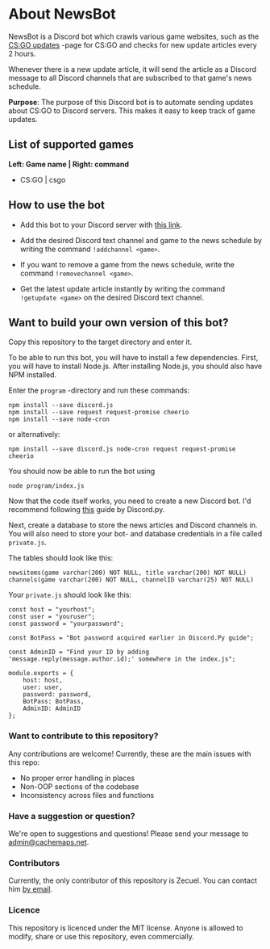 # About NewsBot

NewsBot is a Discord bot which crawls various game websites, such as the
[CS:GO updates](https://blog.counter-strike.net/index.php/category/updates/) 
-page for CS:GO and checks for new update articles every 2 hours.

Whenever there is a new update article, it will send the article as a Discord message to all Discord channels 
that are subscribed to that game's news schedule.

**Purpose**: The purpose of this Discord bot is to automate sending updates about CS:GO to Discord servers. 
This makes it easy to keep track of game updates.

## List of supported games
**Left: Game name | Right: command**
* CS:GO | csgo

## How to use the bot
* Add this bot to your Discord server with 
[this link](https://discordapp.com/api/oauth2/authorize?client_id=562687174697549856&permissions=522304&scope=bot).

* Add the desired Discord text channel and game to the news schedule by writing the command `!addchannel <game>`.

* If you want to remove a game from the news schedule, write the command `!removechannel <game>`.

* Get the latest update article instantly by writing the command `!getupdate <game>` on the desired Discord 
text channel.

## Want to build your own version of this bot?
Copy this repository to the target directory and enter it.

To be able to run this bot, you will have to install a few dependencies. 
First, you will have to install Node.js. After installing Node.js, you should also have NPM installed.

Enter the `program` -directory and run these commands:

```
npm install --save discord.js
npm install --save request request-promise cheerio
npm install --save node-cron
```

or alternatively:
```
npm install --save discord.js node-cron request request-promise cheerio
```

You should now be able to run the bot using
```
node program/index.js
```

Now that the code itself works, you need to create a new Discord bot. I'd recommend following 
[this](https://discordpy.readthedocs.io/en/rewrite/discord.html) guide by Discord.py.

Next, create a database to store the news articles and Discord channels in. 
You will also need to store your bot- and database credentials in a file called `private.js`.

The tables should look like this:

```
newsitems(game varchar(200) NOT NULL, title varchar(200) NOT NULL)
channels(game varchar(200) NOT NULL, channelID varchar(25) NOT NULL)
```

Your `private.js` should look like this:

```
const host = "yourhost";
const user = "youruser";
const password = "yourpassword";

const BotPass = "Bot password acquired earlier in Discord.Py guide";

const AdminID = "Find your ID by adding 'message.reply(message.author.id);' somewhere in the index.js";

module.exports = {
    host: host,
    user: user,
    password: password,
    BotPass: BotPass,
    AdminID: AdminID
};
```

### Want to contribute to this repository?
Any contributions are welcome! Currently, these are the main issues with this repo:
* No proper error handling in places
* Non-OOP sections of the codebase
* Inconsistency across files and functions

### Have a suggestion or question?
We're open to suggestions and questions! Please send your message to 
[admin@cachemaps.net](mailto:admin@cachemaps.net?subject=CSGONewsBot).

### Contributors
Currently, the only contributor of this repository is Zecuel. You can contact him 
[by email](mailto:admin@cachemaps.net?subject=CSGONewsBot).

### Licence 
This repository is licenced under the MIT license. 
Anyone is allowed to modify, share or use this repository, even commercially.
